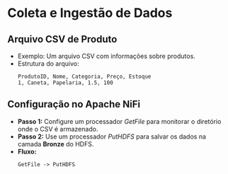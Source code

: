 # **Coleta e Ingestão de Dados**

## **Arquivo CSV de Produto**
- Exemplo: Um arquivo CSV com informações sobre produtos.
- Estrutura do arquivo:
  ```
  ProdutoID, Nome, Categoria, Preço, Estoque
  1, Caneta, Papelaria, 1.5, 100
  ```

## **Configuração no Apache NiFi**
- **Passo 1:** Configure um processador *GetFile* para monitorar o diretório onde o CSV é armazenado.
- **Passo 2:** Use um processador *PutHDFS* para salvar os dados na camada **Bronze** do HDFS.
- **Fluxo:**
  ```
  GetFile -> PutHDFS
  ```